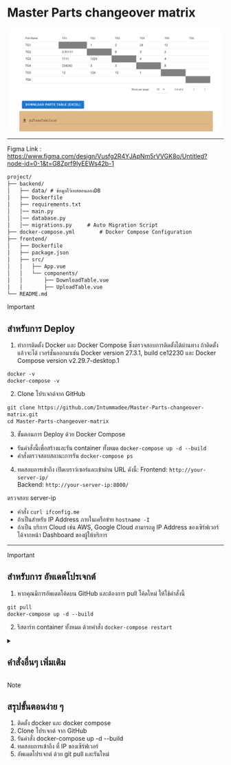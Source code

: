 # Master Parts changeover matrix
 
<img width="100%" height="60%" src="https://github.com/Intummadee/Master-Parts-changeover-matrix/blob/main/assets/image_web.png">

---

Figma Link
: https://www.figma.com/design/Vusfg2R4YJApNm5rVVGK8o/Untitled?node-id=0-1&t=G8Zprf9IyEEWs42b-1


```
project/
├── backend/
│   ├── data/ # ข้อมูลไว้เทสตอนลองDB
│   ├── Dockerfile
│   ├── requirements.txt
│   │── main.py           
│   │── database.py       
│   │── migrations.py     # Auto Migration Script
├── docker-compose.yml        # Docker Compose Configuration
├── frontend/
│   ├── Dockerfile
│   ├── package.json          
│   ├── src/
│   │   ├── App.vue           
│   │   └── components/       
│   │       ├── DownloadTable.vue  
│   │       ├── UploadTable.vue 
└── README.md                
```



> [!IMPORTANT]
> ## สำหรับการ Deploy


1. ทำการติดตั้ง Docker และ Docker Compose ซึ่งตรวจสอบการติดตั้งได้ผ่านทาง ถ้าติดตั้งแล้วจะได้ เวอร์ชั่นออกมาเช่น Docker version 27.3.1, build ce12230 และ Docker Compose version v2.29.7-desktop.1
```
docker -v
docker-compose -v
```

2. Clone โปรเจกต์จาก GitHub
```
git clone https://github.com/Intummadee/Master-Parts-changeover-matrix.git
cd Master-Parts-changeover-matrix
```

3. ขั้นตอนการ Deploy ด้วย Docker Compose
- รันคำสั่งนี้เพื่อสร้างและรัน container ทั้งหมด
```docker-compose up -d --build```
- คำสั่งตรวจสอบสถานะการรัน ```docker-compose ps```


4. ทดสอบการเข้าถึง 
เปิดเบราว์เซอร์และเข้าผ่าน URL ดังนี้:
Frontend: ```http://your-server-ip/``` <br>
Backend: ```http://your-server-ip:8000/```

ตรวจสอบ server-ip 
- คำสั่ง ```curl ifconfig.me```
- ถ้าเป็นสำหรับ IP Address ภายในเครือข่าย ```hostname -I```
- ถ้าเป็น บริการ Cloud เช่น AWS, Google Cloud สามารถดู IP Address ของเซิร์ฟเวอร์ได้จากหน้า Dashboard ของผู้ให้บริการ



---

> [!IMPORTANT]
> ## สำหรับการ อัพเดตโปรเจกต์

1. หากคุณมีการอัพเดตโค้ดบน GitHub และต้องการ pull โค้ดใหม่ ให้ใช้คำสั่งนี้
```
git pull
docker-compose up -d --build
```
2. รีสตาร์ท container ทั้งหมด ด้วยคำสั่ง
```docker-compose restart```




<details>
<summary><h2>คำสั่งอื่นๆ เพิ่มเติม</h2></summary>
<ul>
   <li>คำสั่งหยุด container ทั้งหมด
```docker-compose down```</li>
   <li>ลบ container และ volume ทั้งหมด 
```docker-compose down -v```</li>
   <li>ดูสถานะของ container ที่รันอยู่ทั้งหมดในเครื่อง:
```docker ps```</li>
   <li></li>
</ul>
</details>




> [!NOTE]
> ## สรุปขั้นตอนง่าย ๆ
> 1. ติดตั้ง docker และ docker compose
> 2. Clone โปรเจกต์ จาก GitHub
> 3. รันคำสั่ง docker-compose up -d --build
> 4. ทดสอบการเข้าถึง ที่ IP ของเซิร์ฟเวอร์
> 5. อัพเดตโปรเจกต์ ด้วย git pull และรันใหม่

